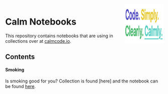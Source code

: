 <img src="calmcode-logo.png" width=125 height=125 align="right">

# Calm Notebooks

This repository contains notebooks that are using in 
collections over at [calmcode.io](https://calmcode.io).

## Contents

#### Smoking 

Is smoking good for you? Collection is found [here] and 
the notebook can be found [here]().